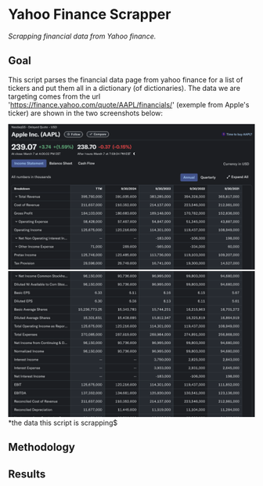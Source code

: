 # Yahoo Finance Scrapper
*Scrapping financial data from Yahoo finance.*

## Goal

This script parses the financial data page from yahoo finance for a list of tickers and put them all in a dictionary (of dictionaries). The data we are targeting comes from the url 'https://finance.yahoo.com/quote/AAPL/financials/' (exemple from Apple's ticker) are shown in the two screenshots below:

![data we want to scrap](assets/img/yahoo_finance_screenshot_1.png)
![other data we want to scrap](assets/img/yahoo_finance_screenshot_2.png)
*the data this script is scrapping$

## Methodology


## Results

